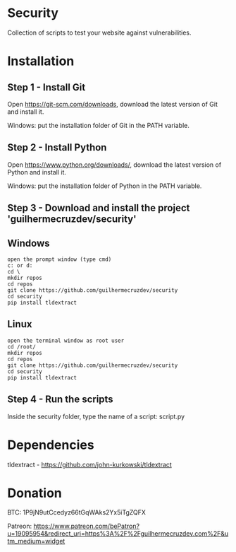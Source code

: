 # Security

Collection of scripts to test your website against vulnerabilities.

# Installation

## Step 1 - Install Git

Open https://git-scm.com/downloads, download the latest version of Git and install it.

Windows: put the installation folder of Git in the PATH variable.

## Step 2 - Install Python

Open https://www.python.org/downloads/, download the latest version of Python and install it.

Windows: put the installation folder of Python in the PATH variable.

## Step 3 - Download and install the project 'guilhermecruzdev/security'

Windows
-------
```
open the prompt window (type cmd)
c: or d:
cd \
mkdir repos
cd repos
git clone https://github.com/guilhermecruzdev/security
cd security
pip install tldextract
```

Linux
-----
```
open the terminal window as root user
cd /root/
mkdir repos
cd repos
git clone https://github.com/guilhermecruzdev/security
cd security
pip install tldextract
```

## Step 4 - Run the scripts

Inside the security folder, type the name of a script: script.py

# Dependencies

tldextract - https://github.com/john-kurkowski/tldextract

# Donation

BTC: 1P9jN9utCcedyz66tGqWAks2Yx5iTgZQFX

Patreon: https://www.patreon.com/bePatron?u=19095954&redirect_uri=https%3A%2F%2Fguilhermecruzdev.com%2F&utm_medium=widget
